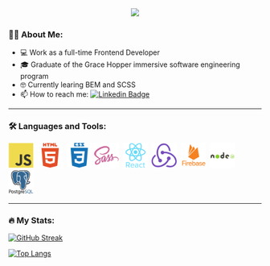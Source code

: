 <div id="header" align="center">
  <img src="https://media.giphy.com/media/du3J3cXyzhj75IOgvA/giphy.gif" width="100"/>
</div>

### :woman_technologist: About Me:

- :computer: Work as a full-time Frontend Developer
- :mortar_board: Graduate of the Grace Hopper immersive software engineering program
- :nerd_face: Currently learing BEM and SCSS
- :mailbox: How to reach me: [![Linkedin Badge](https://img.shields.io/badge/-Krista-blue?style=flat&logo=Linkedin&logoColor=white)](https://www.linkedin.com/in/krista-naso/)
---

### :hammer_and_wrench: Languages and Tools:
<div>
  <img src="https://github.com/devicons/devicon/blob/master/icons/javascript/javascript-original.svg" title="JavaScript" alt="JavaScript" width="50" height="50"/>&nbsp;
  <img src="https://github.com/devicons/devicon/blob/master/icons/html5/html5-plain-wordmark.svg" title="HTML5" alt="HTML" width="50" height="50"/>&nbsp;
  <img src="https://github.com/devicons/devicon/blob/master/icons/css3/css3-plain-wordmark.svg"  title="CSS3" alt="CSS" width="50" height="50"/>
  <img src="https://github.com/devicons/devicon/blob/master/icons/sass/sass-original.svg" title="Sass" alt="Sass" width="50" height="50"/>&nbsp;
  <img src="https://github.com/devicons/devicon/blob/master/icons/react/react-original-wordmark.svg" title="React" alt="React" width="50" height="50"/>&nbsp;
  <img src="https://github.com/devicons/devicon/blob/master/icons/redux/redux-original.svg" title="Redux" alt="Redux " width="50" height="50"/>&nbsp;
  <img src="https://github.com/devicons/devicon/blob/master/icons/firebase/firebase-plain-wordmark.svg" title="Firebase" alt="Firebase" width="50" height="50"/>&nbsp;
  <img src="https://github.com/devicons/devicon/blob/master/icons/nodejs/nodejs-original-wordmark.svg" title="NodeJS" alt="NodeJS" width="50" height="50"/>&nbsp;
  <img src="https://github.com/devicons/devicon/blob/master/icons/postgresql/postgresql-original-wordmark.svg" title="Postgres" alt="Postgres" width="50" height="50"/>
</div>

---

### :fire: My Stats:

[![GitHub Streak](http://github-readme-streak-stats.herokuapp.com?user=knaso17&theme=dark&background=000000)](https://git.io/streak-stats)

[![Top Langs](https://github-readme-stats.vercel.app/api/top-langs/?username=knaso17&layout=compact&theme=vision-friendly-dark)](https://github.com/anuraghazra/github-readme-stats)
